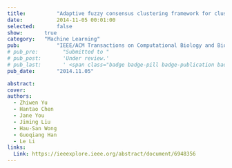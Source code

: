```yaml
---
title:          "Adaptive fuzzy consensus clustering framework for clustering analysis of cancer data"
date:           2014-11-05 00:01:00
selected:       false
show:		true
category:	"Machine Learning"
pub:            "IEEE/ACM Transactions on Computational Biology and Bioinformatics"
# pub_pre:        "Submitted to "
# pub_post:       'Under review.'
# pub_last:       ' <span class="badge badge-pill badge-publication badge-success">Spotlight</span>'
pub_date:       "2014.11.05"

abstract:
cover:
authors:
  - Zhiwen Yu
  - Hantao Chen
  - Jane You
  - Jiming Liu
  - Hau-San Wong
  - Guoqiang Han
  - Le Li
links:
  Link: https://ieeexplore.ieee.org/abstract/document/6948356
---
```

